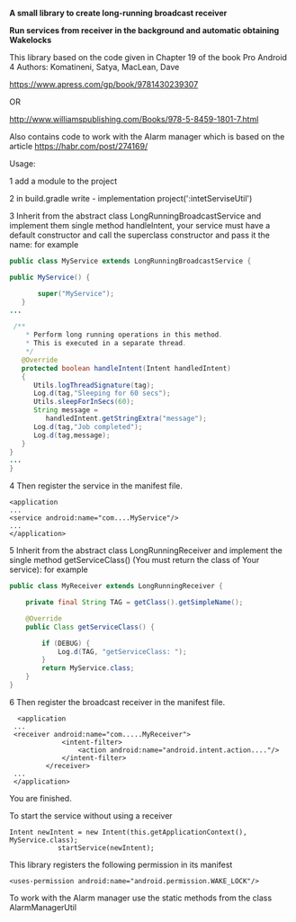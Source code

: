 **A small library to create long-running broadcast receiver**

**Run services from receiver in the background and automatic obtaining Wakelocks**

This library based on the code given in Chapter 19 of the book Pro Android 4
Authors: Komatineni, Satya, MacLean, Dave

https://www.apress.com/gp/book/9781430239307

OR

http://www.williamspublishing.com/Books/978-5-8459-1801-7.html

Also contains code to work with the Alarm manager which is based on the article
https://habr.com/post/274169/


Usage:

1 add a module to the project

2 in build.gradle write -  implementation project(':intetServiseUtil')

3  Inherit from the abstract class LongRunningBroadcastService and implement them
 single method handleIntent, your service must have a default constructor and call
 the superclass constructor and pass it the name: for example

 ```Java
 public class MyService extends LongRunningBroadcastService {

 public MyService() {

        super("MyService");
    }
 ...

  /**
     * Perform long running operations in this method.
     * This is executed in a separate thread.
     */
    @Override
    protected boolean handleIntent(Intent handledIntent)
    {
       Utils.logThreadSignature(tag);
       Log.d(tag,"Sleeping for 60 secs");
       Utils.sleepForInSecs(60);
       String message =
          handledIntent.getStringExtra("message");
       Log.d(tag,"Job completed");
       Log.d(tag,message);
    }
 }
 ...
 }
 ```

4 Then register the service in the manifest file.
 ```
 <application
 ...
 <service android:name="com....MyService"/>
 ...
 </application>
 ```
5  Inherit from the abstract class LongRunningReceiver and implement the single method getServiceClass()
(You must return the class of Your service): for example
 ```Java
 public class MyReceiver extends LongRunningReceiver {

     private final String TAG = getClass().getSimpleName();

     @Override
     public Class getServiceClass() {

         if (DEBUG) {
             Log.d(TAG, "getServiceClass: ");
         }
         return MyService.class;
     }
 }

 ```

6 Then register the broadcast receiver in the
 manifest file.

 ```
   <application
  ...
  <receiver android:name="com.....MyReceiver">
              <intent-filter>
                  <action android:name="android.intent.action...."/>
              </intent-filter>
          </receiver>
  ...
  </application>
  ```
  You are finished.

  To start the service without using a receiver
  ```
  Intent newIntent = new Intent(this.getApplicationContext(), MyService.class);
              startService(newIntent);
  ```

 This library registers the following permission in its manifest
 ```
 <uses-permission android:name="android.permission.WAKE_LOCK"/>
 ```

To work with the Alarm manager use the static methods from the class AlarmManagerUtil